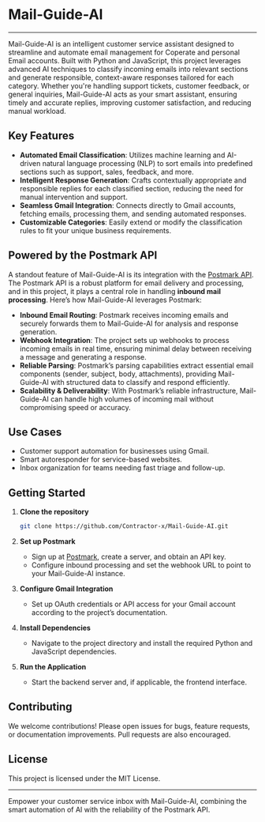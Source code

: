<!-- 123456789012345678901-->
# Mail-Guide-AI

---

Mail-Guide-AI is an intelligent customer service assistant designed to streamline and automate email management for Coperate and personal Email accounts. Built with Python and JavaScript, this project leverages advanced AI techniques to classify incoming emails into relevant sections and generate responsible, context-aware responses tailored for each category. Whether you're handling support tickets, customer feedback, or general inquiries, Mail-Guide-AI acts as your smart assistant, ensuring timely and accurate replies, improving customer satisfaction, and reducing manual workload.

## Key Features

- **Automated Email Classification**: Utilizes machine learning and AI-driven natural language processing (NLP) to sort emails into predefined sections such as support, sales, feedback, and more.
- **Intelligent Response Generation**: Crafts contextually appropriate and responsible replies for each classified section, reducing the need for manual intervention and support.
- **Seamless Gmail Integration**: Connects directly to Gmail accounts, fetching emails, processing them, and sending automated responses.
- **Customizable Categories**: Easily extend or modify the classification rules to fit your unique business requirements.

## Powered by the Postmark API

A standout feature of Mail-Guide-AI is its integration with the [Postmark API](https://postmarkapp.com/). The Postmark API is a robust platform for email delivery and processing, and in this project, it plays a central role in handling **inbound mail processing**. Here’s how Mail-Guide-AI leverages Postmark:

- **Inbound Email Routing**: Postmark receives incoming emails and securely forwards them to Mail-Guide-AI for analysis and response generation.
- **Webhook Integration**: The project sets up webhooks to process incoming emails in real time, ensuring minimal delay between receiving a message and generating a response.
- **Reliable Parsing**: Postmark’s parsing capabilities extract essential email components (sender, subject, body, attachments), providing Mail-Guide-AI with structured data to classify and respond efficiently.
- **Scalability & Deliverability**: With Postmark’s reliable infrastructure, Mail-Guide-AI can handle high volumes of incoming mail without compromising speed or accuracy.

## Use Cases

- Customer support automation for businesses using Gmail.
- Smart autoresponder for service-based websites.
- Inbox organization for teams needing fast triage and follow-up.

## Getting Started

1. **Clone the repository**  
   ```bash
   git clone https://github.com/Contractor-x/Mail-Guide-AI.git
   ```

2. **Set up Postmark**  
   - Sign up at [Postmark](https://postmarkapp.com/), create a server, and obtain an API key.
   - Configure inbound processing and set the webhook URL to point to your Mail-Guide-AI instance.

3. **Configure Gmail Integration**  
   - Set up OAuth credentials or API access for your Gmail account according to the project’s documentation.

4. **Install Dependencies**  
   - Navigate to the project directory and install the required Python and JavaScript dependencies.

5. **Run the Application**  
   - Start the backend server and, if applicable, the frontend interface.

## Contributing

We welcome contributions! Please open issues for bugs, feature requests, or documentation improvements. Pull requests are also encouraged.

## License

This project is licensed under the MIT License.

---

Empower your customer service inbox with Mail-Guide-AI, combining the smart automation of AI with the reliability of the Postmark API.

